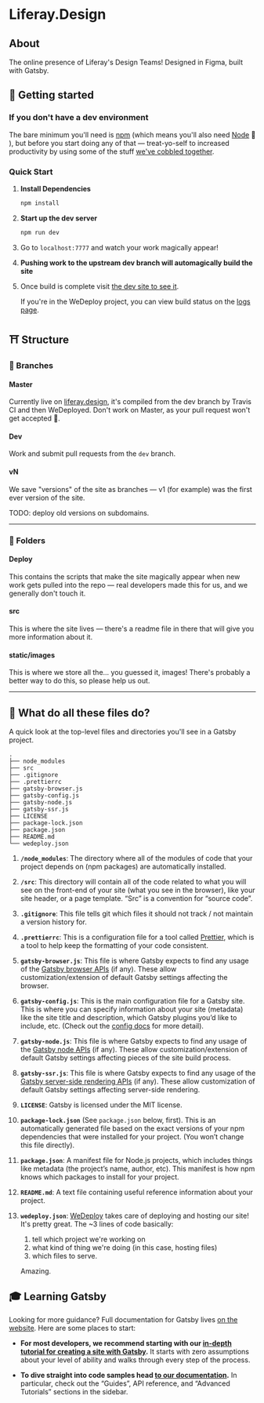# Liferay.Design

## About
The online presence of Liferay's Design Teams! Designed in Figma, built with Gatsby.

## 👾 Getting started

### If you don't have a dev environment

The bare minimum you'll need is [npm](https://www.npmjs.com/get-npm) (which means you'll also need [Node](https://nodejs.org/en/) 😬 ), but before you start doing any of that &mdash; treat-yo-self to increased productivity by using some of the stuff [we've cobbled together](https://github.com/liferay-design/phresh-n-clean).

### Quick Start

1. **Install Dependencies**

   ```sh
   npm install
   ```

1. **Start up the dev server**

   ```sh
   npm run dev
   ```

1. Go to `localhost:7777` and watch your work magically appear!

1. **Pushing work to the upstream dev branch will automagically build the site**

1. Once build is complete visit [the dev site to see it](https://liferaydesign-liferaydotdesign-dev.wedeploy.io).

   If you're in the WeDeploy project, you can view build status on the [logs page](https://console.wedeploy.com/projects/liferaydotdesign-dev/services/liferaydesign/logs).

## ⛩ Structure

### 🌳 Branches

#### Master

Currently live on [liferay.design](https://liferay.design), it's compiled from the dev branch by Travis CI and then WeDeployed. Don't work on Master, as your pull request won't get accepted 😬. 

#### Dev

Work and submit pull requests from the `dev` branch.

#### vN

We save "versions" of the site as branches &mdash; v1 (for example) was the first ever version of the site.

TODO: deploy old versions on subdomains.

---

### 📂 Folders

#### Deploy

This contains the scripts that make the site magically appear when new work gets pulled into the repo &mdash; real developers made this for us, and we generally don't touch it.

#### src

This is where the site lives &mdash; there's a readme file in there that will give you more information about it.

#### static/images 

This is where we store all the... you guessed it, images! There's probably a better way to do this, so please help us out.

---

## 💁 What do all these files do?

A quick look at the top-level files and directories you'll see in a Gatsby project.

    .
    ├── node_modules
    ├── src
    ├── .gitignore
    ├── .prettierrc
    ├── gatsby-browser.js
    ├── gatsby-config.js
    ├── gatsby-node.js
    ├── gatsby-ssr.js
    ├── LICENSE
    ├── package-lock.json
    ├── package.json
    ├── README.md
    └── wedeploy.json

  1. **`/node_modules`**: The directory where all of the modules of code that your project depends on (npm packages) are automatically installed.

  2. **`/src`**: This directory will contain all of the code related to what you will see on the front-end of your site (what you see in the browser), like your site header, or a page template. “Src” is a convention for “source code”.

  3. **`.gitignore`**: This file tells git which files it should not track / not maintain a version history for.

  4. **`.prettierrc`**: This is a configuration file for a tool called [Prettier](https://prettier.io/), which is a tool to help keep the formatting of your code consistent.

  5. **`gatsby-browser.js`**: This file is where Gatsby expects to find any usage of the [Gatsby browser APIs](https://next.gatsbyjs.org/docs/browser-apis/) (if any). These allow customization/extension of default Gatsby settings affecting the browser.

  6. **`gatsby-config.js`**: This is the main configuration file for a Gatsby site. This is where you can specify information about your site (metadata) like the site title and description, which Gatsby plugins you’d like to include, etc. (Check out the [config docs](https://next.gatsbyjs.org/docs/gatsby-config/) for more detail).

  7. **`gatsby-node.js`**: This file is where Gatsby expects to find any usage of the [Gatsby node APIs](https://next.gatsbyjs.org/docs/node-apis/) (if any). These allow customization/extension of default Gatsby settings affecting pieces of the site build process.

  8. **`gatsby-ssr.js`**: This file is where Gatsby expects to find any usage of the [Gatsby server-side rendering APIs](https://next.gatsbyjs.org/docs/ssr-apis/) (if any). These allow customization of default Gatsby settings affecting server-side rendering.

  9. **`LICENSE`**: Gatsby is licensed under the MIT license.

  10. **`package-lock.json`** (See `package.json` below, first). This is an automatically generated file based on the exact versions of your npm dependencies that were installed for your project. (You won’t change this file directly).

  11. **`package.json`**: A manifest file for Node.js projects, which includes things like metadata (the project’s name, author, etc). This manifest is how npm knows which packages to install for your project.

  12. **`README.md`**: A text file containing useful reference information about your project.

  13. **`wedeploy.json`**: [WeDeploy](https://wedeploy.com/) takes care of deploying and hosting our site! It's pretty great. The ~3 lines of code basically:
      1. tell which project we're working on 
      2. what kind of thing we're doing (in this case, hosting files)
      3. which files to serve.
      
      Amazing.

## 🎓 Learning Gatsby

Looking for more guidance? Full documentation for Gatsby lives [on the website](https://next.gatsbyjs.org/). Here are some places to start:

-  **For most developers, we recommend starting with our [in-depth tutorial for creating a site with Gatsby](https://next.gatsbyjs.org/tutorial/).** It starts with zero assumptions about your level of ability and walks through every step of the process.

-  **To dive straight into code samples head [to our documentation](https://next.gatsbyjs.org/docs/).** In particular, check out the “Guides”, API reference, and “Advanced Tutorials” sections in the sidebar.